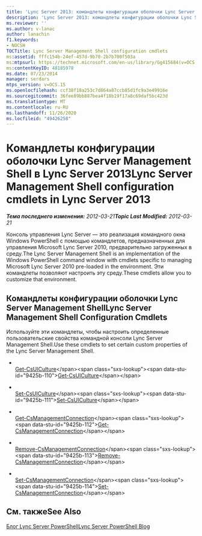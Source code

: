 ```yaml
---
title: 'Lync Server 2013: командлеты конфигурации оболочки Lync Server Management Shell'
description: 'Lync Server 2013: командлеты конфигурации оболочки Lync Server Management Shell.'
ms.reviewer: ''
ms.author: v-lanac
author: lanachin
f1.keywords:
- NOCSH
TOCTitle: Lync Server Management Shell configuration cmdlets
ms:assetid: fffc154b-24ef-457d-9b70-2b7b700f503a
ms:mtpsurl: https://technet.microsoft.com/en-us/library/Gg415684(v=OCS.15)
ms:contentKeyID: 48185978
ms.date: 07/23/2014
manager: serdars
mtps_version: v=OCS.15
ms.openlocfilehash: ccf38f18a253c7d864a87ccb85d1fc9a3e49916e
ms.sourcegitcommit: 36fee89bb887bea4f18b19f17a8c69daf5bc423d
ms.translationtype: MT
ms.contentlocale: ru-RU
ms.lasthandoff: 11/26/2020
ms.locfileid: "49426258"
---
```

# <a name="lync-server-management-shell-configuration-cmdlets-in-lync-server-2013"></a><span data-ttu-id="9425b-103">Командлеты конфигурации оболочки Lync Server Management Shell в Lync Server 2013</span><span class="sxs-lookup"><span data-stu-id="9425b-103">Lync Server Management Shell configuration cmdlets in Lync Server 2013</span></span>

<div data-xmlns="http://www.w3.org/1999/xhtml">

<div class="topic" data-xmlns="http://www.w3.org/1999/xhtml" data-msxsl="urn:schemas-microsoft-com:xslt" data-cs="https://msdn.microsoft.com/">

<div data-asp="https://msdn2.microsoft.com/asp">



</div>

<div id="mainSection">

<div id="mainBody"><span data-ttu-id="9425b-104">

<span> </span></span><span class="sxs-lookup"><span data-stu-id="9425b-104">

<span> </span></span></span>

<span data-ttu-id="9425b-105">_**Тема последнего изменения:** 2012-03-21_</span><span class="sxs-lookup"><span data-stu-id="9425b-105">_**Topic Last Modified:** 2012-03-21_</span></span>

<span data-ttu-id="9425b-106">Консоль управления Lync Server — это реализация командного окна Windows PowerShell с помощью командлетов, предназначенных для управления Microsoft Lync Server 2010, предварительно загруженных в среду.</span><span class="sxs-lookup"><span data-stu-id="9425b-106">The Lync Server Management Shell is an implementation of the Windows PowerShell command window with cmdlets specific to managing Microsoft Lync Server 2010 pre-loaded in the environment.</span></span> <span data-ttu-id="9425b-107">Эти командлеты позволяют настроить эту среду.</span><span class="sxs-lookup"><span data-stu-id="9425b-107">These cmdlets allow you to customize that environment.</span></span>

<div>

## <a name="lync-server-management-shell-configuration-cmdlets"></a><span data-ttu-id="9425b-108">Командлеты конфигурации оболочки Lync Server Management Shell</span><span class="sxs-lookup"><span data-stu-id="9425b-108">Lync Server Management Shell Configuration Cmdlets</span></span>

<span data-ttu-id="9425b-109">Используйте эти командлеты, чтобы настроить определенные пользовательские свойства командной консоли Lync Server Management Shell.</span><span class="sxs-lookup"><span data-stu-id="9425b-109">Use these cmdlets to set certain custom properties of the Lync Server Management Shell.</span></span>

  - <span></span>  
    <span data-ttu-id="9425b-110">[Get-CsUICulture](https://technet.microsoft.com/library/Gg412900(v=OCS.15))</span><span class="sxs-lookup"><span data-stu-id="9425b-110">[Get-CsUICulture](https://technet.microsoft.com/library/Gg412900(v=OCS.15))</span></span>

  - <span></span>  
    <span data-ttu-id="9425b-111">[Set-CsUICulture](https://technet.microsoft.com/library/Gg398354(v=OCS.15))</span><span class="sxs-lookup"><span data-stu-id="9425b-111">[Set-CsUICulture](https://technet.microsoft.com/library/Gg398354(v=OCS.15))</span></span>

<!-- end list -->

  - <span></span>  
    <span data-ttu-id="9425b-112">[Get-CsManagementConnection](https://technet.microsoft.com/library/Gg412849(v=OCS.15))</span><span class="sxs-lookup"><span data-stu-id="9425b-112">[Get-CsManagementConnection](https://technet.microsoft.com/library/Gg412849(v=OCS.15))</span></span>

  - <span></span>  
    <span data-ttu-id="9425b-113">[Remove-CsManagementConnection](https://technet.microsoft.com/library/Gg425803(v=OCS.15))</span><span class="sxs-lookup"><span data-stu-id="9425b-113">[Remove-CsManagementConnection](https://technet.microsoft.com/library/Gg425803(v=OCS.15))</span></span>

  - <span></span>  
    <span data-ttu-id="9425b-114">[Set-CsManagementConnection](https://technet.microsoft.com/library/Gg413045(v=OCS.15))</span><span class="sxs-lookup"><span data-stu-id="9425b-114">[Set-CsManagementConnection](https://technet.microsoft.com/library/Gg413045(v=OCS.15))</span></span>

</div>

<div>

## <a name="see-also"></a><span data-ttu-id="9425b-115">См. также</span><span class="sxs-lookup"><span data-stu-id="9425b-115">See Also</span></span>


[<span data-ttu-id="9425b-116">Блог Lync Server PowerShell</span><span class="sxs-lookup"><span data-stu-id="9425b-116">Lync Server PowerShell Blog</span></span>](https://go.microsoft.com/fwlink/p/?linkid=203150)  
  

<span data-ttu-id="9425b-117"></div>

</div>

<span> </span>

</div>

</div>

</span><span class="sxs-lookup"><span data-stu-id="9425b-117"></div>

</div>

<span> </span>

</div>

</div>

</span></span></div>

